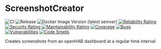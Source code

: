 # ScreenshotCreator
![CI](https://github.com/mu88/ScreenshotCreator/workflows/CI/badge.svg)
![Release](https://github.com/mu88/ScreenshotCreator/workflows/Release/badge.svg)
![Docker Image Version (latest semver)](https://img.shields.io/docker/v/mu88/screenshotcreator?logo=docker)
[![Reliability Rating](https://sonarcloud.io/api/project_badges/measure?project=mu88_ScreenshotCreator&metric=reliability_rating)](https://sonarcloud.io/summary/new_code?id=mu88_ScreenshotCreator)
[![Security Rating](https://sonarcloud.io/api/project_badges/measure?project=mu88_ScreenshotCreator&metric=security_rating)](https://sonarcloud.io/summary/new_code?id=mu88_ScreenshotCreator)
[![Maintainability Rating](https://sonarcloud.io/api/project_badges/measure?project=mu88_ScreenshotCreator&metric=sqale_rating)](https://sonarcloud.io/summary/new_code?id=mu88_ScreenshotCreator)
[![Coverage](https://sonarcloud.io/api/project_badges/measure?project=mu88_ScreenshotCreator&metric=coverage)](https://sonarcloud.io/summary/new_code?id=mu88_ScreenshotCreator)
[![Bugs](https://sonarcloud.io/api/project_badges/measure?project=mu88_ScreenshotCreator&metric=bugs)](https://sonarcloud.io/summary/new_code?id=mu88_ScreenshotCreator)
[![Vulnerabilities](https://sonarcloud.io/api/project_badges/measure?project=mu88_ScreenshotCreator&metric=vulnerabilities)](https://sonarcloud.io/summary/new_code?id=mu88_ScreenshotCreator)
[![Code Smells](https://sonarcloud.io/api/project_badges/measure?project=mu88_ScreenshotCreator&metric=code_smells)](https://sonarcloud.io/summary/new_code?id=mu88_ScreenshotCreator)

Creates screenshots from an openHAB dashboard at a regular time interval
